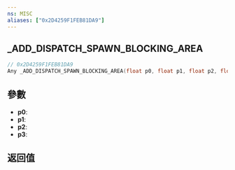 ```yaml
---
ns: MISC
aliases: ["0x2D4259F1FEB81DA9"]
---
```

## _ADD_DISPATCH_SPAWN_BLOCKING_AREA

```c
// 0x2D4259F1FEB81DA9
Any _ADD_DISPATCH_SPAWN_BLOCKING_AREA(float p0, float p1, float p2, float p3);
```

## 參數
* **p0**: 
* **p1**: 
* **p2**: 
* **p3**: 

## 返回值
